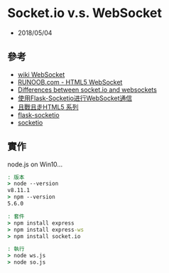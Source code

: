 # Socket.io v.s. WebSocket
- 2018/05/04

## 參考
- [wiki WebSocket](https://zh.wikipedia.org/wiki/WebSocket)
- [RUNOOB.com - HTML5 WebSocket](http://www.runoob.com/html/html5-websocket.html)
- [Differences between socket.io and websockets](https://stackoverflow.com/questions/10112178/differences-between-socket-io-and-websockets?utm_medium=organic&utm_source=google_rich_qa&utm_campaign=google_rich_qa)
- [使用Flask-Socketio进行WebSocket通信](https://jiayi.space/post/shi-yong-flask-socketiojin-xing-websockettong-xin)
- [且戰且走HTML5 系列](https://ithelp.ithome.com.tw/users/20000108/ironman/506)
- [flask-socketio](https://flask-socketio.readthedocs.io/en/latest/)
- [socketio](https://python-socketio.readthedocs.io/en/latest/)

## 實作
node.js on Win10...

```cmd
: 版本
> node --version
v8.11.1
> npm --version
5.6.0

: 套件
> npm install express
> npm install express-ws
> npm install socket.io

: 執行
> node ws.js
> node so.js
```